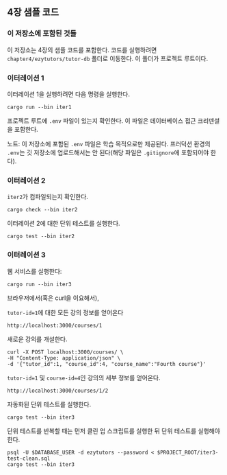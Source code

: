 ## 4장 샘플 코드

### 이 저장소에 포함된 것들

이 저장소는 4장의 샘플 코드를 포함한다. 코드를 실행하려면 `chapter4/ezytutors/tutor-db` 폴더로 이동한다. 이 폴더가 프로젝트 루트이다.

### 이터레이션 1

이터레이션 1을 실행하려면 다음 명령을 실행한다.

```
cargo run --bin iter1
```

프로젝트 루트에 `.env` 파일이 있는지 확인한다. 이 파일은 데이터베이스 접근 크리덴셜을 포함한다.

노트: 이 저장소에 포함된 `.env` 파일은 학습 목적으로만 제공된다. 프러덕션 환경의 `.env`는 깃 저장소에 업로드해서는 안 된다(해당 파일은 `.gitignore`에 포함되어야 한다).

### 이터레이션 2

`iter2`가 컴파일되는지 확인한다.

```
cargo check --bin iter2
```

이터레이션 2에 대한 단위 테스트를 실행한다.

```
cargo test --bin iter2
```

### 이터레이션 3

웹 서비스를 실행한다:

```
cargo run --bin iter3
```

브라우저에서(혹은 curl을 이요해서),

`tutor-id=1`에 대한 모든 강의 정보를 얻어온다

```
http://localhost:3000/courses/1
```

새로운 강의를 개설한다.

```
curl -X POST localhost:3000/courses/ \
-H "Content-Type: application/json" \
-d '{"tutor_id":1, "course_id":4, "course_name":"Fourth course"}'
```

`tutor-id=1` 및 `course-id=4`인 강의의 세부 정보를 얻어온다.

```
http://localhost:3000/courses/1/2
```

자동화된 단위 테스트를 실행한다.

```
cargo test --bin iter3
```

단위 테스트를 반복할 때는 먼저 클린 업 스크립트를 실행한 뒤 단위 테스트를 실행해야 한다.
```
psql -U $DATABASE_USER -d ezytutors --password < $PROJECT_ROOT/iter3-test-clean.sql
cargo test --bin iter3
```

